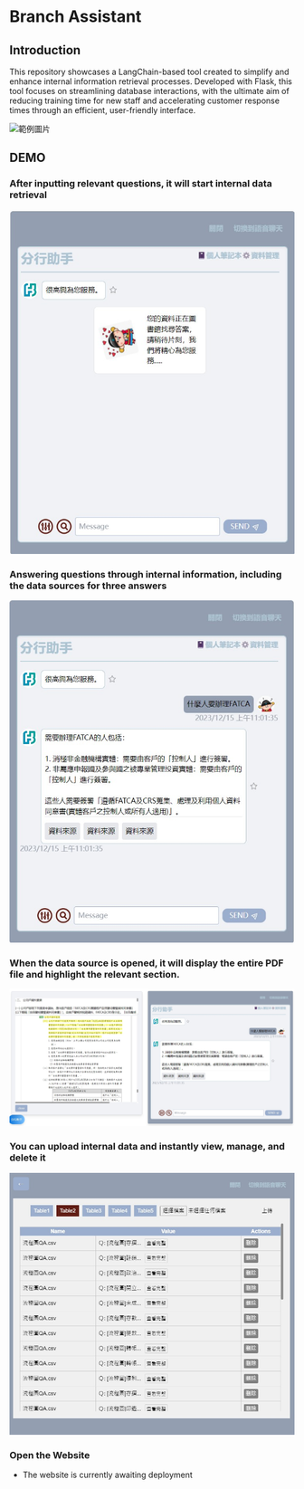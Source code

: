 # Branch Assistant
## Introduction
This repository showcases a LangChain-based tool created to simplify and enhance internal information retrieval processes. Developed with Flask, this tool focuses on streamlining database interactions, with the ultimate aim of reducing training time for new staff and accelerating customer response times through an efficient, user-friendly interface.

![範例圖片](images/images1.jpg)

## DEMO
### After inputting relevant questions, it will start internal data retrieval
![範例圖片](圖片/images2.jpg)
### Answering questions through internal information, including the data sources for three answers
![範例圖片](圖片/images3.jpg)
### When the data source is opened, it will display the entire PDF file and highlight the relevant section.
![範例圖片](圖片/images4.jpg)
### You can upload internal data and instantly view, manage, and delete it
![範例圖片](圖片/images5.jpg)

### Open the Website
- The website is currently awaiting deployment